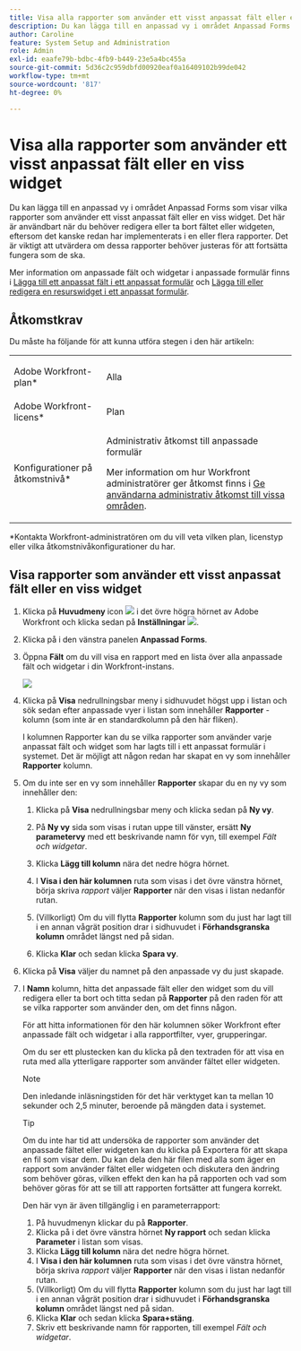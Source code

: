 ```yaml
---
title: Visa alla rapporter som använder ett visst anpassat fält eller en viss widget
description: Du kan lägga till en anpassad vy i området Anpassad Forms som visar vilka rapporter som använder ett visst anpassat fält eller en viss widget. Det här är användbart när du behöver redigera eller ta bort fältet eller widgeten, eftersom det kanske redan har implementerats i en eller flera rapporter. Det är viktigt att utvärdera om dessa rapporter behöver justeras för att fortsätta fungera som de ska.
author: Caroline
feature: System Setup and Administration
role: Admin
exl-id: eaafe79b-bdbc-4fb9-b449-23e5a4bc455a
source-git-commit: 5d36c2c959dbfd00920eaf0a16409102b99de042
workflow-type: tm+mt
source-wordcount: '817'
ht-degree: 0%

---
```


# Visa alla rapporter som använder ett visst anpassat fält eller en viss widget

Du kan lägga till en anpassad vy i området Anpassad Forms som visar vilka rapporter som använder ett visst anpassat fält eller en viss widget. Det här är användbart när du behöver redigera eller ta bort fältet eller widgeten, eftersom det kanske redan har implementerats i en eller flera rapporter. Det är viktigt att utvärdera om dessa rapporter behöver justeras för att fortsätta fungera som de ska.

Mer information om anpassade fält och widgetar i anpassade formulär finns i [Lägga till ett anpassat fält i ett anpassat formulär](../../../administration-and-setup/customize-workfront/create-manage-custom-forms/add-a-custom-field-to-a-custom-form.md) och [Lägga till eller redigera en resurswidget i ett anpassat formulär](../../../administration-and-setup/customize-workfront/create-manage-custom-forms/add-widget-or-edit-its-properties-in-a-custom-form.md).

## Åtkomstkrav

Du måste ha följande för att kunna utföra stegen i den här artikeln:

<table style="table-layout:auto"> 
 <col> 
 <col> 
 <tbody> 
  <tr data-mc-conditions=""> 
   <td role="rowheader"> <p>Adobe Workfront-plan*</p> </td> 
   <td>Alla</td> 
  </tr> 
  <tr> 
   <td role="rowheader">Adobe Workfront-licens*</td> 
   <td>Plan</td> 
  </tr> 
  <tr data-mc-conditions=""> 
   <td role="rowheader">Konfigurationer på åtkomstnivå*</td> 
   <td> <p>Administrativ åtkomst till anpassade formulär</p> <p>Mer information om hur Workfront administratörer ger åtkomst finns i <a href="../../../administration-and-setup/add-users/configure-and-grant-access/grant-users-admin-access-certain-areas.md" class="MCXref xref">Ge användarna administrativ åtkomst till vissa områden</a>.</p> </td> 
  </tr> 
 </tbody> 
</table>

&#42;Kontakta Workfront-administratören om du vill veta vilken plan, licenstyp eller vilka åtkomstnivåkonfigurationer du har.

## Visa rapporter som använder ett visst anpassat fält eller en viss widget

1. Klicka på **Huvudmeny** icon ![](assets/main-menu-icon.png) i det övre högra hörnet av Adobe Workfront och klicka sedan på **Inställningar** ![](assets/gear-icon-settings.png).

1. Klicka på i den vänstra panelen **Anpassad Forms**.
1. Öppna **Fält** om du vill visa en rapport med en lista över alla anpassade fält och widgetar i din Workfront-instans.

   ![](assets/fields-tab.png)

1. Klicka på **Visa** nedrullningsbar meny i sidhuvudet högst upp i listan och sök sedan efter anpassade vyer i listan som innehåller **Rapporter** -kolumn (som inte är en standardkolumn på den här fliken).

   I kolumnen Rapporter kan du se vilka rapporter som använder varje anpassat fält och widget som har lagts till i ett anpassat formulär i systemet. Det är möjligt att någon redan har skapat en vy som innehåller **Rapporter** kolumn.

1. Om du inte ser en vy som innehåller **Rapporter** skapar du en ny vy som innehåller den:

   1. Klicka på **Visa** nedrullningsbar meny och klicka sedan på **Ny vy**.

   1. På **Ny vy** sida som visas i rutan uppe till vänster, ersätt **Ny parametervy** med ett beskrivande namn för vyn, till exempel *Fält och widgetar*.

   1. Klicka **Lägg till kolumn** nära det nedre högra hörnet.
   1. I **Visa i den här kolumnen** ruta som visas i det övre vänstra hörnet, börja skriva *rapport* väljer **Rapporter** när den visas i listan nedanför rutan.

   1. (Villkorligt) Om du vill flytta **Rapporter** kolumn som du just har lagt till i en annan vågrät position drar i sidhuvudet i **Förhandsgranska kolumn** området längst ned på sidan.

   1. Klicka **Klar** och sedan klicka **Spara vy**.

1. Klicka på **Visa** väljer du namnet på den anpassade vy du just skapade.
1. I **Namn** kolumn, hitta det anpassade fält eller den widget som du vill redigera eller ta bort och titta sedan på **Rapporter** på den raden för att se vilka rapporter som använder den, om det finns någon.

   För att hitta informationen för den här kolumnen söker Workfront efter anpassade fält och widgetar i alla rapportfilter, vyer, grupperingar.

   Om du ser ett plustecken kan du klicka på den textraden för att visa en ruta med alla ytterligare rapporter som använder fältet eller widgeten.

   >[!NOTE]
   >
   >Den inledande inläsningstiden för det här verktyget kan ta mellan 10 sekunder och 2,5 minuter, beroende på mängden data i systemet.

   >[!TIP]
   >
   >Om du inte har tid att undersöka de rapporter som använder det anpassade fältet eller widgeten kan du klicka på Exportera för att skapa en fil som visar dem. Du kan dela den här filen med alla som äger en rapport som använder fältet eller widgeten och diskutera den ändring som behöver göras, vilken effekt den kan ha på rapporten och vad som behöver göras för att se till att rapporten fortsätter att fungera korrekt.
   >
   >Den här vyn är även tillgänglig i en parameterrapport:
   >      
   > 1. På huvudmenyn klickar du på **Rapporter**.
   > 1. Klicka på i det övre vänstra hörnet **Ny rapport** och sedan klicka **Parameter** i listan som visas.
   > 1. Klicka **Lägg till kolumn** nära det nedre högra hörnet.
   > 1. I **Visa i den här kolumnen** ruta som visas i det övre vänstra hörnet, börja skriva *rapport* väljer **Rapporter** när den visas i listan nedanför rutan.
   > 1. (Villkorligt) Om du vill flytta **Rapporter** kolumn som du just har lagt till i en annan vågrät position drar i sidhuvudet i **Förhandsgranska kolumn** området längst ned på sidan.
   > 1. Klicka **Klar** och sedan klicka **Spara+stäng**.
   > 1. Skriv ett beskrivande namn för rapporten, till exempel *Fält och widgetar*.

